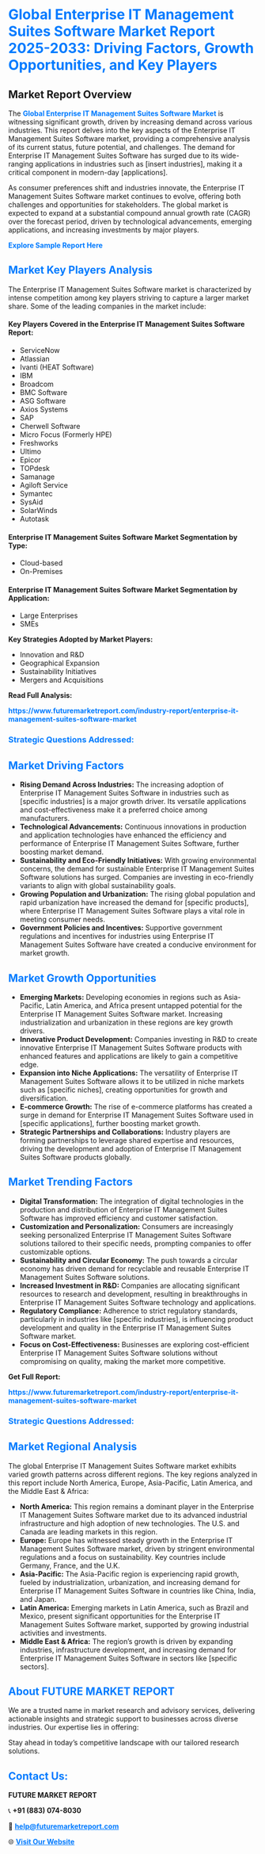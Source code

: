 <h1 style="color: #007BFF;">Global Enterprise IT Management Suites Software Market Report 2025-2033: Driving Factors, Growth Opportunities, and Key Players</h1>

<section id="overview">
<h2>Market Report Overview</h2>
<p>The <a href="https://www.futuremarketreport.com/industry-report/enterprise-it-management-suites-software-market" style="color: #007BFF; text-decoration: none;"><strong>Global Enterprise IT Management Suites Software Market</strong></a> is witnessing significant growth, driven by increasing demand across various industries. This report delves into the key aspects of the Enterprise IT Management Suites Software market, providing a comprehensive analysis of its current status, future potential, and challenges. The demand for Enterprise IT Management Suites Software has surged due to its wide-ranging applications in industries such as [insert industries], making it a critical component in modern-day [applications].</p>
<p>As consumer preferences shift and industries innovate, the Enterprise IT Management Suites Software market continues to evolve, offering both challenges and opportunities for stakeholders. The global market is expected to expand at a substantial compound annual growth rate (CAGR) over the forecast period, driven by technological advancements, emerging applications, and increasing investments by major players.</p>
</section>

<section id="overview">
<p><a href="https://www.futuremarketreport.com/request-sample/reportId=40982" style="color: #007BFF; text-decoration: none;"><strong>Explore Sample Report Here</strong></a></p>
</section>

<section id="key-players">
<h2 style="color: #007BFF;">Market Key Players Analysis</h2>
<p>The Enterprise IT Management Suites Software market is characterized by intense competition among key players striving to capture a larger market share. Some of the leading companies in the market include:</p>
<h4>Key Players Covered in the Enterprise IT Management Suites Software Report:</h4>
<ul><li>ServiceNow</li><li>Atlassian</li><li>Ivanti (HEAT Software)</li><li>IBM</li><li>Broadcom</li><li>BMC Software</li><li>ASG Software</li><li>Axios Systems</li><li>SAP</li><li>Cherwell Software</li><li>Micro Focus (Formerly HPE)</li><li>Freshworks</li><li>Ultimo</li><li>Epicor</li><li>TOPdesk</li><li>Samanage</li><li>Agiloft Service</li><li>Symantec</li><li>SysAid</li><li>SolarWinds</li><li>Autotask</li></ul>
<h4>Enterprise IT Management Suites Software Market Segmentation by Type:</h4>
<ul><li>Cloud-based</li><li>On-Premises</li></ul>

<h4>Enterprise IT Management Suites Software Market Segmentation by Application:</h4>
<ul><li>Large Enterprises</li><li>SMEs</li></ul>
<p><strong>Key Strategies Adopted by Market Players:</strong></p>
<ul>
<li>Innovation and R&D</li>
<li>Geographical Expansion</li>
<li>Sustainability Initiatives</li>
<li>Mergers and Acquisitions</li>
</ul>
</section>

<section>
<p><strong>Read Full Analysis: </strong></p><a href="https://www.futuremarketreport.com/industry-report/enterprise-it-management-suites-software-market" style="color: #007BFF; text-decoration: none;"><strong>https://www.futuremarketreport.com/industry-report/enterprise-it-management-suites-software-market</strong></a>
<h3 style="color: #007BFF;">Strategic Questions Addressed:</h3>
</section>

<section id="driving-factors">
<h2 style="color: #007BFF;">Market Driving Factors</h2>
<ul>
<li><strong>Rising Demand Across Industries:</strong> The increasing adoption of Enterprise IT Management Suites Software in industries such as [specific industries] is a major growth driver. Its versatile applications and cost-effectiveness make it a preferred choice among manufacturers.</li>
<li><strong>Technological Advancements:</strong> Continuous innovations in production and application technologies have enhanced the efficiency and performance of Enterprise IT Management Suites Software, further boosting market demand.</li>
<li><strong>Sustainability and Eco-Friendly Initiatives:</strong> With growing environmental concerns, the demand for sustainable Enterprise IT Management Suites Software solutions has surged. Companies are investing in eco-friendly variants to align with global sustainability goals.</li>
<li><strong>Growing Population and Urbanization:</strong> The rising global population and rapid urbanization have increased the demand for [specific products], where Enterprise IT Management Suites Software plays a vital role in meeting consumer needs.</li>
<li><strong>Government Policies and Incentives:</strong> Supportive government regulations and incentives for industries using Enterprise IT Management Suites Software have created a conducive environment for market growth.</li>
</ul>
</section>

<section id="growth-opportunities">
<h2 style="color: #007BFF;">Market Growth Opportunities</h2>
<ul>
<li><strong>Emerging Markets:</strong> Developing economies in regions such as Asia-Pacific, Latin America, and Africa present untapped potential for the Enterprise IT Management Suites Software market. Increasing industrialization and urbanization in these regions are key growth drivers.</li>
<li><strong>Innovative Product Development:</strong> Companies investing in R&D to create innovative Enterprise IT Management Suites Software products with enhanced features and applications are likely to gain a competitive edge.</li>
<li><strong>Expansion into Niche Applications:</strong> The versatility of Enterprise IT Management Suites Software allows it to be utilized in niche markets such as [specific niches], creating opportunities for growth and diversification.</li>
<li><strong>E-commerce Growth:</strong> The rise of e-commerce platforms has created a surge in demand for Enterprise IT Management Suites Software used in [specific applications], further boosting market growth.</li>
<li><strong>Strategic Partnerships and Collaborations:</strong> Industry players are forming partnerships to leverage shared expertise and resources, driving the development and adoption of Enterprise IT Management Suites Software products globally.</li>
</ul>
</section>

<section id="trending-factors">
<h2 style="color: #007BFF;">Market Trending Factors</h2>
<ul>
<li><strong>Digital Transformation:</strong> The integration of digital technologies in the production and distribution of Enterprise IT Management Suites Software has improved efficiency and customer satisfaction.</li>
<li><strong>Customization and Personalization:</strong> Consumers are increasingly seeking personalized Enterprise IT Management Suites Software solutions tailored to their specific needs, prompting companies to offer customizable options.</li>
<li><strong>Sustainability and Circular Economy:</strong> The push towards a circular economy has driven demand for recyclable and reusable Enterprise IT Management Suites Software solutions.</li>
<li><strong>Increased Investment in R&D:</strong> Companies are allocating significant resources to research and development, resulting in breakthroughs in Enterprise IT Management Suites Software technology and applications.</li>
<li><strong>Regulatory Compliance:</strong> Adherence to strict regulatory standards, particularly in industries like [specific industries], is influencing product development and quality in the Enterprise IT Management Suites Software market.</li>
<li><strong>Focus on Cost-Effectiveness:</strong> Businesses are exploring cost-efficient Enterprise IT Management Suites Software solutions without compromising on quality, making the market more competitive.</li>
</ul>
</section>

<section>
<p><strong>Get Full Report: </strong></p><a href="https://www.futuremarketreport.com/industry-report/enterprise-it-management-suites-software-market" style="color: #007BFF; text-decoration: none;"><strong>https://www.futuremarketreport.com/industry-report/enterprise-it-management-suites-software-market</strong></a>
<h3 style="color: #007BFF;">Strategic Questions Addressed:</h3>
</section>


<section id="regional-analysis">
<h2 style="color: #007BFF;">Market Regional Analysis</h2>
<p>The global Enterprise IT Management Suites Software market exhibits varied growth patterns across different regions. The key regions analyzed in this report include North America, Europe, Asia-Pacific, Latin America, and the Middle East & Africa:</p>
<ul>
<li><strong>North America:</strong> This region remains a dominant player in the Enterprise IT Management Suites Software market due to its advanced industrial infrastructure and high adoption of new technologies. The U.S. and Canada are leading markets in this region.</li>
<li><strong>Europe:</strong> Europe has witnessed steady growth in the Enterprise IT Management Suites Software market, driven by stringent environmental regulations and a focus on sustainability. Key countries include Germany, France, and the U.K.</li>
<li><strong>Asia-Pacific:</strong> The Asia-Pacific region is experiencing rapid growth, fueled by industrialization, urbanization, and increasing demand for Enterprise IT Management Suites Software in countries like China, India, and Japan.</li>
<li><strong>Latin America:</strong> Emerging markets in Latin America, such as Brazil and Mexico, present significant opportunities for the Enterprise IT Management Suites Software market, supported by growing industrial activities and investments.</li>
<li><strong>Middle East & Africa:</strong> The region’s growth is driven by expanding industries, infrastructure development, and increasing demand for Enterprise IT Management Suites Software in sectors like [specific sectors].</li>
</ul>
</section>

<footer>
<h2 style="color: #007BFF;">About FUTURE MARKET REPORT</h2>
<p>We are a trusted name in market research and advisory services, delivering actionable insights and strategic support to businesses across diverse industries. Our expertise lies in offering:</p>

<p>Stay ahead in today’s competitive landscape with our tailored research solutions.</p>

<h2 style="color: #007BFF;">Contact Us:</h2>
<p><strong>FUTURE MARKET REPORT</strong></p>
<p>📞 <strong>+91 (883) 074-8030</strong></p>
<p>📧 <strong><a href="mailto:help@futuremarketreport.com" style="color: #007BFF;">help@futuremarketreport.com</a></strong></p>
<p>🌐 <strong><a href="https://www.futuremarketreport.com/" style="color: #007BFF;">Visit Our Website</a></strong></p>
</footer>